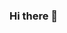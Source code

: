 ### Hi there 👋

<!--
**stbranca/stbranca** is a ✨ _special_ ✨ repository because its `README.md` (this file) appears on your GitHub profile.

👋 Hi, I'm @stbranca, I'm starting my journey on Github,
I'm interested in sharing my code and knowledge with the developer community and also getting everyone's collaboration so that I can evolve and interact with different ideas and different points of view.
      I'm currently developing and learning C and Java language, but I'm interested in all languages and new technologies.
     If anyone wants to share new technologies can send me !!! https://github.com/stbranca/stbranca.git
Thanks.
